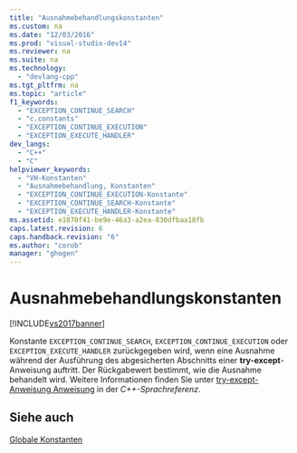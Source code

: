 ```yaml
---
title: "Ausnahmebehandlungskonstanten"
ms.custom: na
ms.date: "12/03/2016"
ms.prod: "visual-studio-dev14"
ms.reviewer: na
ms.suite: na
ms.technology: 
  - "devlang-cpp"
ms.tgt_pltfrm: na
ms.topic: "article"
f1_keywords: 
  - "EXCEPTION_CONTINUE_SEARCH"
  - "c.constants"
  - "EXCEPTION_CONTINUE_EXECUTION"
  - "EXCEPTION_EXECUTE_HANDLER"
dev_langs: 
  - "C++"
  - "C"
helpviewer_keywords: 
  - "VH-Konstanten"
  - "Ausnahmebehandlung, Konstanten"
  - "EXCEPTION_CONTINUE_EXECUTION-Konstante"
  - "EXCEPTION_CONTINUE_SEARCH-Konstante"
  - "EXCEPTION_EXECUTE_HANDLER-Konstante"
ms.assetid: e1870f41-be9e-46a3-a2ea-830dfbaa18fb
caps.latest.revision: 6
caps.handback.revision: "6"
ms.author: "corob"
manager: "ghogen"
---
```

# Ausnahmebehandlungskonstanten
[!INCLUDE[vs2017banner](../assembler/inline/includes/vs2017banner.md)]

Konstante `EXCEPTION_CONTINUE_SEARCH`, `EXCEPTION_CONTINUE_EXECUTION` oder `EXCEPTION_EXECUTE_HANDLER` zurückgegeben wird, wenn eine Ausnahme während der Ausführung des abgesicherten Abschnitts einer **try\-except**\-Anweisung auftritt.  Der Rückgabewert bestimmt, wie die Ausnahme behandelt wird.  Weitere Informationen finden Sie unter [try\-except\-Anweisung Anweisung](../cpp/try-except-statement.md) in der *C\+\+\-Sprachreferenz*.  
  
## Siehe auch  
 [Globale Konstanten](../c-runtime-library/global-constants.md)